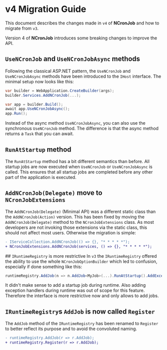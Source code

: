 # v4 Migration Guide

This document describes the changes made in `v4` of **NCronJob** and how to migrate from `v3`.

Version 4 of **NCronJob** introduces some breaking changes to improve the API.

## `UseNCronJob` and `UseNCronJobAsync` methods
Following the classical ASP.NET pattern, the `UseNCronJob` and `UseNCronJobAsync` methods have been introduced to the `IHost` interface. The minimal setup now looks like this:

```csharp
var builder = WebApplication.CreateBuilder(args);
builder.Services.AddNCronJob(...);

var app = builder.Build();
await app.UseNCronJobAsync();
app.Run();
```

Instead of the async method `UseNCronJobAsync`, you can also use the synchronous `UseNCronJob` method. The difference is that the async method returns a `Task` that you can await.

## `RunAtStartup` method
The `RunAtStartup` method has a bit different semantics than before. All startup jobs are now executed when `UseNCronJob` or `UseNCronJobAsync` is called. This ensures that all startup jobs are completed before any other part of the application is executed.

## `AddNCronJob(Delegate)` move to `NCronJobExtensions`
The `AddNCronJob(Delegate)` (Minimal API) was a different static class than the `AddNCronJob(Action)` version. This has been fixed by moving the `AddNCronJob(Delegate)` method to the `NCronJobExtensions` class. As most developers are not invoking those extensions via the static class, this should not affect most users. Otherwise the migration is simple:

```diff
- IServiceCollection.AddNCronJob(() => {}, "* * * * *");
+ NCronJobExtensions.AddNCronJob(services, () => {}, "* * * * *");
```

## `IRuntimeRegistry` is more restrictive
In `v3` the `IRuntimeRegistry` offered the ability to use the whole `NCronJobOptionBuilder` which led to confusion, especially if done something like this:

```csharp
runtimeRegistry.AddJob(n => n.AddJob<MyJob>(...).RunAtStartup().AddExceptionHandler<MyHandler>());
```

It didn't make sense to add a startup job during runtime. Also adding exception handlers during runtime was out of scope for this feature. Therefore the interface is more restrictive now and only allows to add jobs.

## `IRuntimeRegistry`s `AddJob` is now called `Register`
The `AddJob` method of the `IRuntimeRegistry` has been renamed to `Register` to better reflect its purpose and to avoid the convoluted naming.

```diff
- runtimeRegistry.AddJob(r => r.AddJob);
+ runtimeRegistry.Register(r => r.AddJob);
```